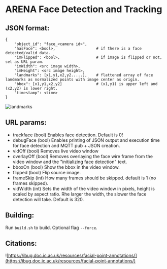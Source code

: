 # ARENA Face Detection and Tracking

## JSON format:

```
{
    "object_id": "face_<camera id>",
    "hasFace": <bool>,                  # if there is a face detected/valid data.
    "imFlipped": <bool>,                # if image is flipped or not, set as URL param.
    "imWidth": <src image width>,
    "imHeight": <src image height>,
    "landmarks": [x1,y1,x2,y2.....],    # flattened array of face landmarks as normalized points with image center as origin.
    "bbox": [x1,y1,x2,y2]               # (x1,y1) is upper left and (x2,y2) is lower right.
    "timestamp": <time>
}
```

![landmarks](readme/landmarks.jpg)

## URL params:

- trackface (bool)      Enables face detection. Default is 0!
- debugFace (bool)      Enables printing of JSON output and execution time for face detection and MQTT pub + JSON creation.
- vidOff (bool)         Removes live video window
- overlayOff (bool)     Removes overlaying the face wire frame from the video window and the "initializing face detection" text.
- bboxOn (bool)         Show the bbox in the video window.
- flipped (bool)        Flip source image.
- frameSkip (int)       How many frames should be skipped. default is 1 (no frames skipped).
- vidWidth (int)        Sets the width of the video window in pixels, height is scaled by aspect ratio. Rhe larger the width, the slower the face detection will take. Default is 320.

## Building:

Run ```build.sh``` to build. Optional flag ```--force```.

## Citations:

![https://ibug.doc.ic.ac.uk/resources/facial-point-annotations/](https://ibug.doc.ic.ac.uk/resources/facial-point-annotations/)
